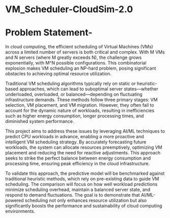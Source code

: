 # VM_Scheduler-CloudSim-2.0
# Problem Statement-
In cloud computing, the efficient scheduling of Virtual Machines (VMs) across a limited number of servers is both critical and complex. With M VMs and N servers (where M greatly exceeds N), the challenge grows exponentially, with M^N possible configurations. This combinatorial explosion makes VM scheduling an NP-hard problem, posing significant obstacles to achieving optimal resource utilization.

Traditional VM scheduling algorithms typically rely on static or heuristic-based approaches, which can lead to suboptimal server states—whether underloaded, overloaded, or balanced—depending on fluctuating infrastructure demands. These methods follow three primary stages: VM selection, VM placement, and VM migration. However, they often fail to account for the dynamic nature of workloads, resulting in inefficiencies such as higher energy consumption, longer processing times, and diminished system performance.

This project aims to address these issues by leveraging AI/ML techniques to predict CPU workloads in advance, enabling a more proactive and intelligent VM scheduling strategy. By accurately forecasting future workloads, the system can allocate resources preemptively, optimizing VM placement and reducing the need for reactive adjustments. This approach seeks to strike the perfect balance between energy consumption and processing time, ensuring peak efficiency in the cloud infrastructure.

To validate this approach, the predictive model will be benchmarked against traditional heuristic methods, which rely on pre-existing data to guide VM scheduling. The comparison will focus on how well workload predictions minimize scheduling overhead, maintain a balanced server state, and respond to demand fluctuations. The goal is to demonstrate that AI/ML-powered scheduling not only enhances resource utilization but also significantly boosts the performance and sustainability of cloud computing environments.
